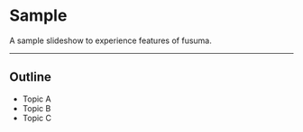 # Sample

A sample slideshow to experience features of fusuma.

---

## Outline

- Topic A
- Topic B
- Topic C
